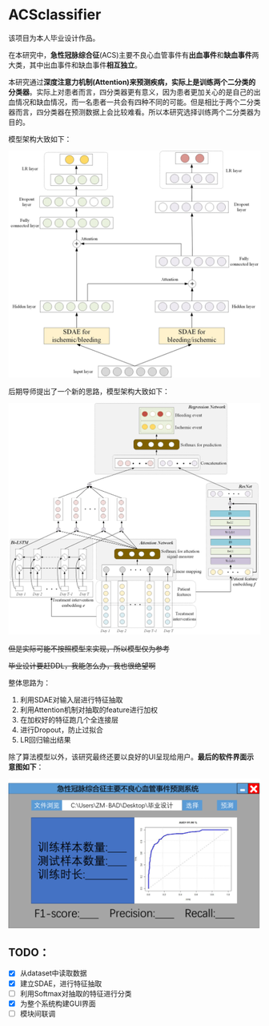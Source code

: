# ACSclassifier
该项目为本人毕业设计作品。

在本研究中，**急性冠脉综合征**(ACS)主要不良心血管事件有**出血事件**和**缺血事件**两大类，其中出血事件和缺血事件**相互独立**。

本研究通过**深度注意力机制(Attention)**来预测疾病，实际上是训练**两个二分类的分类器**。实际上对患者而言，四分类器更有意义，因为患者更加关心的是自己的出血情况和缺血情况，而一名患者一共会有四种不同的可能。但是相比于两个二分类器而言，四分类器在预测数据上会比较难看。所以本研究选择训练两个二分类器为目的。

模型架构大致如下：


![](https://raw.githubusercontent.com/ZM-BAD/ACSclassifier/master/res/idea.jpg)

后期导师提出了一个新的思路，模型架构大致如下：


![](https://raw.githubusercontent.com/ZM-BAD/ACSclassifier/master/res/new_model.png)


~~但是实际可能不按照模型来实现，所以模型仅为参考~~

~~毕业设计要赶DDL，我能怎么办，我也很绝望啊~~


整体思路为：

1. 利用SDAE对输入层进行特征抽取
2. 利用Attention机制对抽取的feature进行加权
3. 在加权好的特征跑几个全连接层
4. 进行Dropout，防止过拟合
5. LR回归输出结果


除了算法模型以外，该研究最终还要以良好的UI呈现给用户。**最后的软件界面示意图如下**：

![](https://raw.githubusercontent.com/ZM-BAD/ACSclassifier/master/res/panel.png)



## TODO：

- [x] 从dataset中读取数据
- [x] 建立SDAE，进行特征抽取
- [ ] 利用Softmax对抽取的特征进行分类
- [x] 为整个系统构建GUI界面
- [ ] 模块间联调
